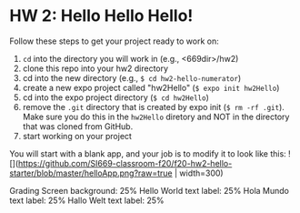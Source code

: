 # HW 2: Hello Hello Hello!

Follow these steps to get your project ready to work on:

1. `cd` into  the directory you will work in (e.g., <669dir>/hw2)
2. clone this repo into your hw2 directory
3. cd into the new directory (e.g., `$ cd hw2-hello-numerator`)
4. create a new expo project called "hw2Hello" (`$ expo init hw2Hello`)
5. cd into the expo project directory (`$ cd hw2Hello`)
6. remove the `.git` directory that is created by expo init (`$ rm -rf .git`). Make sure you do this in the `hw2Hello` diretory and NOT in the directory that was cloned from GitHub.
7. start working on your project

You will start with a blank app, and your job is to modify it to look like this:
![](https://github.com/SI669-classroom-f20/f20-hw2-hello-starter/blob/master/helloApp.png?raw=true | width=300)


Grading
Screen background: 25%
Hello World text label: 25%
Hola Mundo text label: 25%
Hallo Welt text label: 25%
